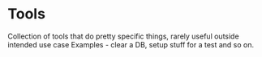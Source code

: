 # Tools

Collection of tools that do pretty specific things, rarely useful outside intended use case
Examples - clear a DB, setup stuff for a test and so on.
